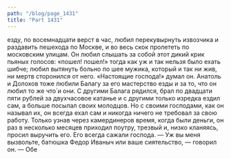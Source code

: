 ```yaml
---
path: "/blog/page_1431"
title: "Part 1431"
---
```


 езду, по восемнадцати верст в час, любил перекувырнуть извозчика и раздавить пешехода по Москве, и во весь скок пролететь по московским улицам. Он любил слышать за собой этот дикий крик пьяных голосов: «пошел! пошел!» тогда как уж и так нельзя было ехать шибче; любил вытянуть больно по шее мужика, который и так ни жив, ни мертв сторонился от него. «Настоящие господа!» думал он.
Анатоль и Долохов тоже любили Балагу за его мастерство езды и за то, что он любил то же что́ и они. С другими Балага рядился, брал по двадцати пяти рублей за двухчасовое катанье и с другими только изредка ездил сам, а больше посылал своих молодцов. Но с своими господами, как он называл их, он всегда ехал сам и никогда ничего не требовал за свою работу. Только узнав через камердинеров время, когда были деньги, он раз в несколько месяцев приходил поутру, трезвый и, низко кланяясь, просил выручить его. Его всегда сажали господа.
— Уж вы меня вызвольте, батюшка Федор Иваныч или ваше сиятельство, — говорил он. — Обе
